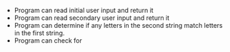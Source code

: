 * Program can read initial user input and return it
* Program can read secondary user input and return it
* Program can determine if any letters in the second string match letters in the first string.
* Program can check for 
